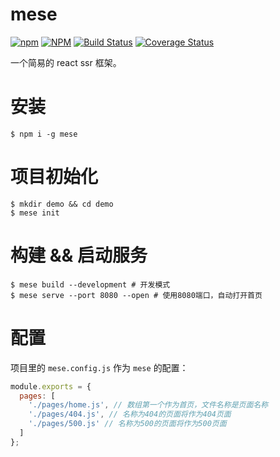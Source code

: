# mese

[![npm](https://img.shields.io/npm/v/mese.svg)](https://www.npmjs.com/package/mese)
[![NPM](https://img.shields.io/npm/l/mese.svg?registry_uri=https%3A%2F%2Fregistry.npmjs.com)](https://www.npmjs.com/package/mese)
[![Build Status](https://travis-ci.org/chenhaihong/mese.svg?branch=master)](https://travis-ci.org/chenhaihong/mese)
[![Coverage Status](https://coveralls.io/repos/github/chenhaihong/mese/badge.svg?branch=master)](https://coveralls.io/github/chenhaihong/mese?branch=master)

一个简易的 react ssr 框架。

# 安装

```shell
$ npm i -g mese
```

# 项目初始化

```shell
$ mkdir demo && cd demo
$ mese init
```

# 构建 && 启动服务

```shell
$ mese build --development # 开发模式
$ mese serve --port 8080 --open # 使用8080端口，自动打开首页
```

# 配置

项目里的 `mese.config.js` 作为 `mese` 的配置：

```js
module.exports = {
  pages: [
    './pages/home.js', // 数组第一个作为首页，文件名称是页面名称
    './pages/404.js', // 名称为404的页面将作为404页面
    './pages/500.js' // 名称为500的页面将作为500页面
  ]
};
```
